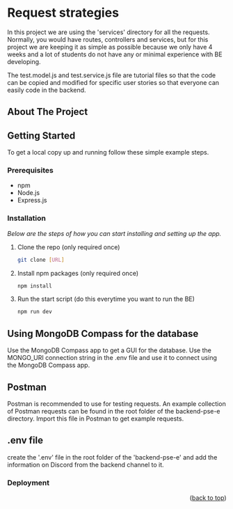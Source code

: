 <!-- ABOUT THE PROJECT -->
# Request strategies
In this project we are using the 'services' directory for all the requests.
Normally, you would have routes, controllers and services, but for this project 
we are keeping it as simple as possible because we only have 4 weeks and a lot of
students do not have any or minimal experience with BE developing.

The test.model.js and test.service.js file are tutorial files so that the code can be copied
and modified for specific user stories so that everyone can easily code in the backend.


## About The Project


<!-- GETTING STARTED -->
## Getting Started

To get a local copy up and running follow these simple example steps.

### Prerequisites

* npm
* Node.js
* Express.js

### Installation

_Below are the steps of how you can start installing and setting up the app._
1. Clone the repo (only required once)
   ```sh
   git clone [URL]
   ```
2. Install npm packages (only required once)
   ```sh
   npm install
   ```

3. Run the start script (do this everytime you want to run the BE)
   ```sh
   npm run dev
   ```

## Using MongoDB Compass for the database
Use the MongoDB Compass app to get a GUI for the database.
Use the MONGO_URI connection string in the .env file and use it to connect using the MongoDB Compass app.

## Postman
Postman is recommended to use for testing requests.
An example collection of Postman requests can be found in the root folder of the backend-pse-e directory. 
Import this file in Postman to get example requests.

## .env file
create the '.env' file in the root folder of the 'backend-pse-e' and add the information on Discord
from the backend channel to it.

### Deployment


<p align="right">(<a href="#top">back to top</a>)</p>

